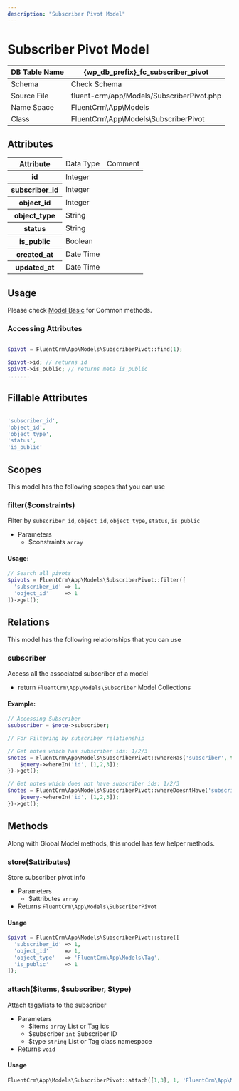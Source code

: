 ```yaml
---
description: "Subscriber Pivot Model"
---
```


# Subscriber Pivot Model

| DB Table Name | {wp_db_prefix}_fc_subscriber_pivot                                       |
|---------------|--------------------------------------------------------------------------|
| Schema        | <a :href="$withBase('/database/#fc-subscribers-table')">Check Schema</a> |
| Source File   | fluent-crm/app/Models/SubscriberPivot.php                                 |
| Name Space    | FluentCrm\App\Models                                                     |
| Class         | FluentCrm\App\Models\SubscriberPivot                                      |

## Attributes
<table class="nowrap">
   <thead>
      <tr>
         <th>Attribute</th>
         <td>Data Type</td>
         <td>Comment</td>
      </tr>
   </thead>
   <tbody>
      <tr>
         <th>id</th>
         <td>Integer</td>
         <td></td>
      </tr>
      <tr>
         <th>subscriber_id</th>
         <td>Integer</td>
         <td></td>
      </tr>
      <tr>
         <th>object_id</th>
         <td>Integer</td>
         <td></td>
      </tr>
      <tr>
         <th>object_type</th>
         <td>String</td>
         <td></td>
      </tr>
      <tr>
         <th>status</th>
         <td>String</td>
         <td></td>
      </tr>
      <tr>
         <th>is_public</th>
         <td>Boolean</td>
         <td></td>
      </tr>
      <tr>
         <th>created_at</th>
         <td>Date Time</td>
         <td></td>
      </tr>
      <tr>
         <th>updated_at</th>
         <td>Date Time</td>
         <td></td>
      </tr>
   </tbody>
</table>

## Usage
Please check <a href="/database/models/">Model Basic</a> for Common methods.


### Accessing Attributes

```php 

$pivot = FluentCrm\App\Models\SubscriberPivot::find(1);

$pivot->id; // returns id
$pivot->is_public; // returns meta is_public
.......
```


## Fillable Attributes

```php

'subscriber_id',
'object_id',
'object_type',
'status',
'is_public'
```


## Scopes

This model has the following scopes that you can use

### filter($constraints)
Filter by `subscriber_id`, `object_id`, `object_type`, `status`, `is_public`

- Parameters
  - $constraints `array` 
#### Usage:

```php 
// Search all pivots
$pivots = FluentCrm\App\Models\SubscriberPivot::filter([
  'subscriber_id' => 1,
  'object_id'     => 1
])->get();
```



## Relations
This model has the following relationships that you can use

### subscriber
Access all the associated subscriber of a model

- return `FluentCrm\App\Models\Subscriber` Model Collections

#### Example:
```php 
// Accessing Subscriber
$subscriber = $note->subscriber;

// For Filtering by subscriber relationship

// Get notes which has subscriber ids: 1/2/3
$notes = FluentCrm\App\Models\SubscriberPivot::whereHas('subscriber', function($query) {
    $query->whereIn('id', [1,2,3]);
})->get();

// Get notes which does not have subscriber ids: 1/2/3
$notes = FluentCrm\App\Models\SubscriberPivot::whereDoesntHave('subscriber', function($query) {
    $query->whereIn('id', [1,2,3]);
})->get();

```



## Methods
Along with Global Model methods, this model has few helper methods.

### store($attributes)
Store subscriber pivot info

- Parameters
    - $attributes `array`
- Returns `FluentCrm\App\Models\SubscriberPivot`

#### Usage
```php 
$pivot = FluentCrm\App\Models\SubscriberPivot::store([
  'subscriber_id' => 1,
  'object_id'     => 1,
  'object_type'   => 'FluentCrm\App\Models\Tag',
  'is_public'     => 1
]);
```


### attach($items, $subscriber, $type)
Attach tags/lists to the subscriber

- Parameters
    - $items `array` List or Tag ids
    - $subscriber `int` Subscriber ID
    - $type `string` List or Tag class namespace
- Returns `void`

#### Usage
```php 
FluentCrm\App\Models\SubscriberPivot::attach([1,3], 1, 'FluentCrm\App\Models\Tag');
```